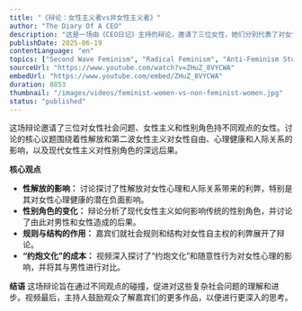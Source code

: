 ```yaml
---
title: "《辩论：女性主义者vs非女性主义者》"
author: "The Diary Of A CEO"
description: "这是一场由《CEO日记》主持的辩论，邀请了三位女性，她们分别代表了对女性社会问题、女性主义、性解放以及性别角色不同的观点。讨论核心聚焦于性解放和第二波女性主义对女性自由、心理健康和人际关系的影响，以及现代女性主义对性别角色的深远后果。"
publishDate: 2025-06-19
contentLanguage: "en"
topics: ["Second Wave Feminism", "Radical Feminism", "Anti-Feminism Studies", "Cultural Critique"] 
sourceUrl: "https://www.youtube.com/watch?v=ZHuZ_8VYCWA"
embedUrl: "https://www.youtube.com/embed/ZHuZ_8VYCWA"
duration: 8853
thumbnail: "/images/videos/feminist-women-vs-non-feminist-women.jpg"
status: "published"
---
```

这场辩论邀请了三位对女性社会问题、女性主义和性别角色持不同观点的女性。讨论的核心议题围绕着性解放和第二波女性主义对女性自由、心理健康和人际关系的影响，以及现代女性主义对性别角色的深远后果。

**核心观点**
* **性解放的影响：** 讨论探讨了性解放对女性心理和人际关系带来的利弊，特别是其对女性心理健康的潜在负面影响。
* **性别角色的变化：** 辩论分析了现代女性主义如何影响传统的性别角色，并讨论了由此对男性和女性造成的后果。
* **规则与结构的作用：** 嘉宾们就社会规则和结构对女性自主权的利弊展开了辩论。
* **“约炮文化”的成本：** 视频深入探讨了“约炮文化”和随意性行为对女性心理的影响，并将其与男性进行对比。

**结语**
这场辩论旨在通过不同观点的碰撞，促进对这些复杂社会问题的理解和进步。视频最后，主持人鼓励观众了解嘉宾们的更多作品，以便进行更深入的思考。